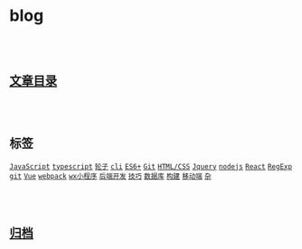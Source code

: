 # blog

<br>
<br>

## [文章目录](https://github.com/qq1073830130/blog/issues)

<br>
<br>


## 标签
[`JavaScript`](https://github.com/Iixianjie/blog/issues?q=label%3AJavaScript)
[`typescript`](https://github.com/Iixianjie/blog/issues?q=label%3Atypescript)
[`轮子`](https://github.com/Iixianjie/blog/issues?q=label%3A轮子)
[`cli`](https://github.com/Iixianjie/blog/issues?q=label%3Acli)
[`ES6+`](https://github.com/Iixianjie/blog/issues?q=label%3AES6+)
[`Git`](https://github.com/Iixianjie/blog/issues?q=label%3AGit)
[`HTML/CSS`](https://github.com/Iixianjie/blog/issues?q=label%3AHTML/CSS)
[`Jquery`](https://github.com/Iixianjie/blog/issues?q=label%3AJquery)
[`nodejs`](https://github.com/Iixianjie/blog/issues?q=label%3Anodejs)
[`React`](https://github.com/Iixianjie/blog/issues?q=label%3AReact)
[`RegExp`](https://github.com/Iixianjie/blog/issues?q=label%3ARegExp)
[`git`](https://github.com/Iixianjie/blog/issues?q=label%3AGit)
[`Vue`](https://github.com/Iixianjie/blog/issues?q=label%3AVue)
[`webpack`](https://github.com/Iixianjie/blog/issues?q=label%3Awebpack)
[`wx小程序`](https://github.com/Iixianjie/blog/issues?q=label%3Awx小程序)
[`后端开发`](https://github.com/Iixianjie/blog/issues?q=label%3A后端开发)
[`技巧`](https://github.com/Iixianjie/blog/issues?q=label%3A技巧)
[`数据库`](https://github.com/Iixianjie/blog/issues?q=label%3A数据库)
[`构建`](https://github.com/Iixianjie/blog/issues?q=label%3A构建)
[`移动端`](https://github.com/Iixianjie/blog/issues?q=label%3A移动端)
[`杂`](https://github.com/Iixianjie/blog/issues?q=label%3A随笔)

<br>
<br>

## [归档](https://github.com/Iixianjie/blog/issues?q=is%3Aissue+is%3Aclosed)

